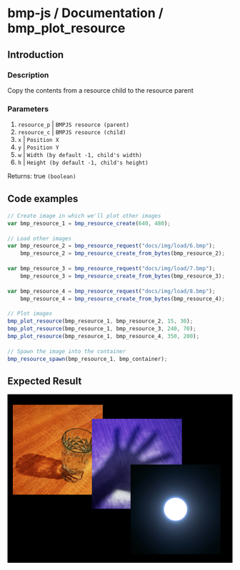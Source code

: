 # bmp-js / Documentation / bmp_plot_resource
## Introduction

### Description

Copy the contents from a resource child to the resource parent

### Parameters

1. `resource_p` | `BMPJS resource (parent)`
2. `resource_c` | `BMPJS resource (child)`
3. `x` | `Position X`
4. `y` | `Position Y`
5. `w` | `Width (by default -1, child's width)`
6. `h` | `Height (by default -1, child's height)`

Returns: true `(boolean)`

## Code examples

```js
// Create image in which we'll plot other images
var bmp_resource_1 = bmp_resource_create(640, 480);

// Load other images
var bmp_resource_2 = bmp_resource_request("docs/img/load/6.bmp");
    bmp_resource_2 = bmp_resource_create_from_bytes(bmp_resource_2);

var bmp_resource_3 = bmp_resource_request("docs/img/load/7.bmp");
    bmp_resource_3 = bmp_resource_create_from_bytes(bmp_resource_3);

var bmp_resource_4 = bmp_resource_request("docs/img/load/8.bmp");
    bmp_resource_4 = bmp_resource_create_from_bytes(bmp_resource_4);

// Plot images
bmp_plot_resource(bmp_resource_1, bmp_resource_2, 15, 30);
bmp_plot_resource(bmp_resource_1, bmp_resource_3, 240, 70);
bmp_plot_resource(bmp_resource_1, bmp_resource_4, 350, 200);

// Spawn the image into the container
bmp_resource_spawn(bmp_resource_1, bmp_container);
```

## Expected Result

![expected-result](./img/025.png)
